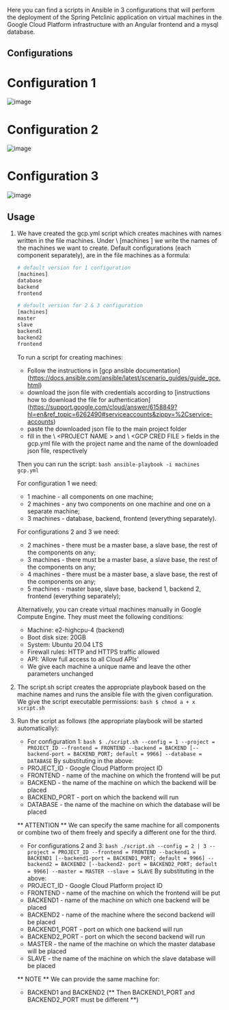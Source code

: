 Here you can find a scripts in Ansible in 3 configurations that will perform the deployment of the Spring Petclinic application on virtual machines in the Google Cloud Platform infrastructure with an Angular frontend and a mysql database.

## Configurations

# Configuration 1

![image](https://user-images.githubusercontent.com/82798907/157537539-a326c90a-15e6-4830-83d0-15a35f71d8cf.png)

# Configuration 2

![image](https://user-images.githubusercontent.com/82798907/157537653-414aab01-a090-4ad7-b7b0-12f9a84a200c.png)

# Configuration 3

![image](https://user-images.githubusercontent.com/82798907/157537712-55e0e9bc-33d2-49fa-90a0-d05d11a37791.png)

## Usage
1. We have created the gcp.yml script which creates machines with names written in the file machines.
Under \ [machines \] we write the names of the machines we want to create. Default configurations (each component
separately), are in the file machines as a formula:
    ``` bash
    # default version for 1 configuration
    [machines]
    database
    backend
    frontend
    ```

    ``` bash
    # default version for 2 & 3 configuration
    [machines]
    master
    slave
    backend1
    backend2
    frontend
    ```

    To run a script for creating machines:
    * Follow the instructions in [gcp ansible documentation] (https://docs.ansible.com/ansible/latest/scenario_guides/guide_gce.html)
    * download the json file with credentials according to [instructions how to download the file for authentication] (https://support.google.com/cloud/answer/6158849?hl=en&ref_topic=6262490#serviceaccounts&zippy=%2Cservice-accounts)
    * paste the downloaded json file to the main project folder
    * fill in the \ <PROJECT NAME \> and \ <GCP CRED FILE \> fields in the gcp.yml file with the project name and the name of the downloaded json file, respectively

    Then you can run the script:
    `` bash
    ansible-playbook -i machines gcp.yml
    ``

    For configuration 1 we need:
    * 1 machine - all components on one machine;
    * 2 machines - any two components on one machine and one on a separate machine;
    * 3 machines - database, backend, frontend (everything separately).

    For configurations 2 and 3 we need:
    * 2 machines - there must be a master base, a slave base, the rest of the components on any;
    * 3 machines - there must be a master base, a slave base, the rest of the components on any;
    * 4 machines - there must be a master base, a slave base, the rest of the components on any;
    * 5 machines - master base, slave base, backend 1, backend 2, frontend (everything separately);

    Alternatively, you can create virtual machines manually in Google Compute Engine. They must meet the following conditions:
    * Machine: e2-highcpu-4 (backend)
    * Boot disk size: 20GB
    * System: Ubuntu 20.04 LTS
    * Firewall rules: HTTP and HTTPS traffic allowed
    * API: 'Allow full access to all Cloud APIs'
    * We give each machine a unique name and leave the other parameters unchanged

2. The script.sh script creates the appropriate playbook based on the machine names and runs the ansible file with the given configuration. We give the script executable permissions:
    `` bash
    $ chmod a + x script.sh
    ``
3. Run the script as follows (the appropriate playbook will be started automatically):
    * For configuration 1:
    `` bash
    $ ./script.sh --config = 1 --project = PROJECT_ID --frontend = FRONTEND --backend = BACKEND [--backend-port = BACKEND_PORT; default = 9966] --database = DATABASE
    ``
    By substituting in the above:
    * PROJECT_ID - Google Cloud Platform project ID
    * FRONTEND - name of the machine on which the frontend will be put
    * BACKEND - the name of the machine on which the backend will be placed
    * BACKEND_PORT - port on which the backend will run
    * DATABASE - the name of the machine on which the database will be placed
    
    ** ATTENTION ** We can specify the same machine for all components or combine two of them freely and specify a different one for the third.

    * For configurations 2 and 3:
    `` bash
    ./script.sh --config = 2 | 3 --project = PROJECT_ID --frontend = FRONTEND --backend1 = BACKEND1 [--backend1-port = BACKEND1_PORT; default = 9966] --backend2 = BACKEND2 [--backend2- port = BACKEND2_PORT; default = 9966] --master = MASTER --slave = SLAVE
    ``
    By substituting in the above:
    * PROJECT_ID - Google Cloud Platform project ID
    * FRONTEND - name of the machine on which the frontend will be put
    * BACKEND1 - name of the machine on which one backend will be placed
    * BACKEND2 - name of the machine where the second backend will be placed
    * BACKEND1_PORT - port on which one backend will run
    * BACKEND2_PORT - port on which the second backend will run
    * MASTER - the name of the machine on which the master database will be placed
    * SLAVE - the name of the machine on which the slave database will be placed

    ** NOTE ** We can provide the same machine for:
    * BACKEND1 and BACKEND2 (** Then BACKEND1_PORT and BACKEND2_PORT must be different **) 
